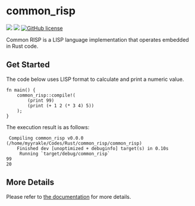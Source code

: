 # common_risp

![](https://img.shields.io/badge/language-Rust-red) ![](https://img.shields.io/badge/version-0.1.0-brightgreen) [![GitHub license](https://img.shields.io/badge/license-MIT-blue.svg)](https://github.com/myyrakle/common_risp/blob/master/LICENSE)

Common RISP is a LISP language implementation that operates embedded in Rust code.

## Get Started 

The code below uses LISP format to calculate and print a numeric value.
```
fn main() {
    common_risp::compile!(
        (print 99)
        (print (+ 1 2 (* 3 4) 5))
    );
}
```

The execution result is as follows:
```
 Compiling common_risp v0.0.0 (/home/myyrakle/Codes/Rust/common_risp/common_risp)
    Finished dev [unoptimized + debuginfo] target(s) in 0.10s
     Running `target/debug/common_risp`
99
20
```

## More Details

Please refer to [the documentation](https://docs.rs/common_risp/latest/common_risp) for more details.